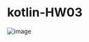 # kotlin-HW03
![image](https://user-images.githubusercontent.com/92247964/182612561-fff940e2-c3ad-4645-bec4-4561d9436ce1.png)
